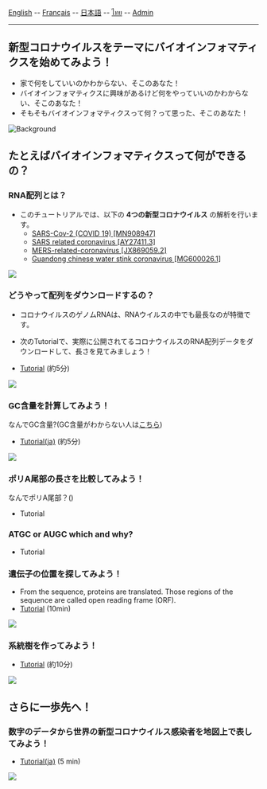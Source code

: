 
[English](../en/) -- [Français](../fr/) -- [日本語](../ja/) -- [ไทย](../th/) -- [Admin](../admin.md)

***

## 新型コロナウイルスをテーマにバイオインフォマティクスを始めてみよう！ 

* 家で何をしていいのかわからない、そこのあなた！
* バイオインフォマティクスに興味があるけど何をやっていいのかわからない、そこのあなた！
* そもそもバイオインフォマティクスって何？って思った、そこのあなた！

![Background](https://user-images.githubusercontent.com/4862919/78474337-132c4e00-776e-11ea-86da-6f09aaa1aef8.jpg)

## たとえばバイオインフォマティクスって何ができるの？

### RNA配列とは？
* このチュートリアルでは、以下の **4つの新型コロナウイルス** の解析を行います。
  * [SARS-Cov-2 (COVID 19) [MN908947]](https://www.ncbi.nlm.nih.gov/nuccore/MN908947)
  * [SARS related coronavirus [AY27411.3]](https://www.ncbi.nlm.nih.gov/nuccore/AY274119.3)
  * [MERS-related-coronavirus [JX869059.2]](https://www.ncbi.nlm.nih.gov/nuccore/JX869059.2)
  * [Guandong chinese water stink coronavirus [MG600026.1]](https://www.ncbi.nlm.nih.gov/nuccore/MG600026.1)

![](https://user-images.githubusercontent.com/4862919/78664676-b4e2a500-78fe-11ea-82da-ade58ad0813c.jpg)

### どうやって配列をダウンロードするの？

* コロナウイルスのゲノムRNAは、RNAウイルスの中でも最長なのが特徴です。

* 次のTutorialで、実際に公開されてるコロナウイルスのRNA配列データをダウンロードして、長さを見てみましょう！

* [Tutorial](https://colab.research.google.com/drive/1SsEARPWrNQrp_I_2su6-R-gyKliLObid) (約5分)

![](https://user-images.githubusercontent.com/4862919/78663059-b2328080-78fb-11ea-8b13-0f78289c9236.jpg)

### GC含量を計算してみよう！

なんでGC含量?(GC含量がわからない人は[こちら](https://ja.wikipedia.org/wiki/GC含量))

* [Tutorial(ja)](https://colab.research.google.com/drive/1oRCrlKlat38bDywH-LOPICwgnafVO5n5) (約5分)

![](https://user-images.githubusercontent.com/4862919/78663068-b52d7100-78fb-11ea-92c1-8e68a9377a81.jpg)

### ポリA尾部の長さを比較してみよう！

なんでポリA尾部？()

* Tutorial

### ATGC or AUGC which and why?

* Tutorial

### 遺伝子の位置を探してみよう！

* From the sequence, proteins are translated. Those regions of the sequence are called open reading frame (ORF).
* [Tutorial](https://colab.research.google.com/drive/1wLQqviJUX5WVxJSFzTWoxila__I2wV2v) (10min)

![](https://user-images.githubusercontent.com/4862919/78889076-31a38980-7a8d-11ea-861c-9ab4c4026343.jpg)

### 系統樹を作ってみよう！

* [Tutorial](https://colab.research.google.com/drive/1RIuebEJZs2f7pzT6HzhH9He4kndk9rPJ) (約10分)

![](https://user-images.githubusercontent.com/4862919/78868580-630c5d00-7a6d-11ea-92f3-f16dd7060dd1.jpg)

## さらに一歩先へ！

### 数字のデータから世界の新型コロナウイルス感染者を地図上で表してみよう！

* [Tutorial(ja)](https://colab.research.google.com/drive/1ijKaiIUEZ-SABA5Nvd5ID5EdwA1ZlGSn) (5 min)

![](https://user-images.githubusercontent.com/4862919/78878771-20eb1780-7a7d-11ea-85da-71049fea984e.jpg)
